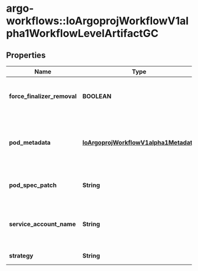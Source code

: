 # argo-workflows::IoArgoprojWorkflowV1alpha1WorkflowLevelArtifactGC

## Properties
Name | Type | Description | Notes
------------ | ------------- | ------------- | -------------
**force_finalizer_removal** | **BOOLEAN** | ForceFinalizerRemoval: if set to true, the finalizer will be removed in the case that Artifact GC fails | [optional] 
**pod_metadata** | [**IoArgoprojWorkflowV1alpha1Metadata**](IoArgoprojWorkflowV1alpha1Metadata.md) | PodMetadata is an optional field for specifying the Labels and Annotations that should be assigned to the Pod doing the deletion | [optional] 
**pod_spec_patch** | **String** | PodSpecPatch holds strategic merge patch to apply against the artgc pod spec. | [optional] 
**service_account_name** | **String** | ServiceAccountName is an optional field for specifying the Service Account that should be assigned to the Pod doing the deletion | [optional] 
**strategy** | **String** | Strategy is the strategy to use. | [optional] 


